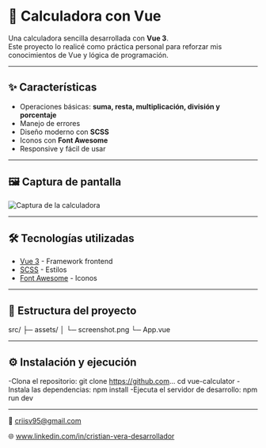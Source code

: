 # 📱 Calculadora con Vue

Una calculadora sencilla desarrollada con **Vue 3**.  
Este proyecto lo realicé como práctica personal para reforzar mis conocimientos de Vue y lógica de programación.

---

## ✨ Características
- Operaciones básicas: **suma, resta, multiplicación, división y porcentaje**  
- Manejo de errores 
- Diseño moderno con **SCSS**  
- Iconos con **Font Awesome**  
- Responsive y fácil de usar

---

## 🖼️ Captura de pantalla
![Captura de la calculadora](./assets/screenshot.png)

---

## 🛠️ Tecnologías utilizadas
- [Vue 3](https://vuejs.org/) - Framework frontend
- [SCSS](https://sass-lang.com/) - Estilos
- [Font Awesome](https://fontawesome.com/) - Iconos

---

## 📂 Estructura del proyecto
src/
├─ assets/
│ └─ screenshot.png
└─ App.vue

---

## ⚙️ Instalación y ejecución

-Clona el repositorio:
  git clone https://github.com...
  cd vue-calculator
-Instala las dependencias:
  npm install
-Ejecuta el servidor de desarrollo:
  npm run dev

---

📧 criisv95@gmail.com

🌐 www.linkedin.com/in/cristian-vera-desarrollador
